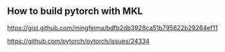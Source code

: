 ## How to build pytorch with MKL

https://gist.github.com/mingfeima/bdfb2db3928ca51b795622b29264ef11

https://github.com/pytorch/pytorch/issues/24334